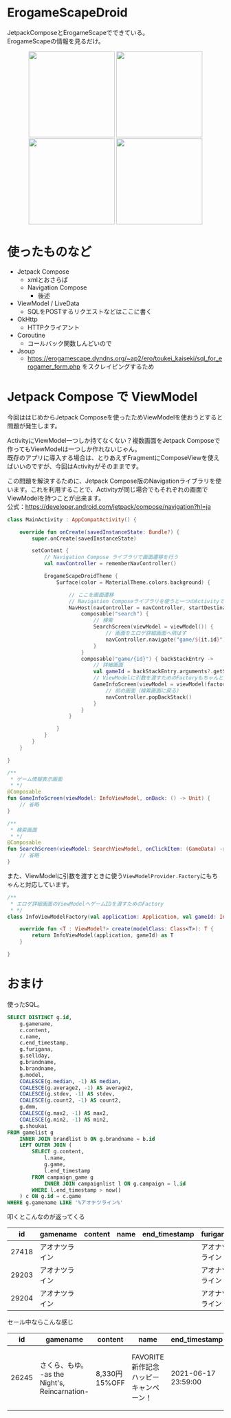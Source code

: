 # ErogameScapeDroid
JetpackComposeとErogameScapeでできている。  
ErogameScapeの情報を見るだけ。

<p align="center">
<img src="https://imgur.com/n2hMIpV.png" width="200">
<img src="https://imgur.com/Nn9Gf4v.png" width="200">
<img src="https://imgur.com/rsYJCmA.png" width="200">
<img src="https://imgur.com/CKjtFmo.png" width="200">
</p>

# 使ったものなど

- Jetpack Compose
    - xmlとおさらば
    - Navigation Compose
        - 後述
- ViewModel / LiveData
    - SQLをPOSTするリクエストなどはここに書く
- OkHttp
    - HTTPクライアント
- Coroutine
    - コールバック関数しんどいので
- Jsoup
    - https://erogamescape.dyndns.org/~ap2/ero/toukei_kaiseki/sql_for_erogamer_form.php をスクレイピングするため

# Jetpack Compose で ViewModel
今回ははじめからJetpack Composeを使ったためViewModelを使おうとすると問題が発生します。  

ActivityにViewModel一つしか持てなくない？複数画面をJetpack Composeで作ってもViewModelは一つしか作れないじゃん。  
既存のアプリに導入する場合は、とりあえずFragmentにComposeViewを使えばいいのですが、今回はActivityがそのままです。

この問題を解決するために、Jetpack Compose版のNavigationライブラリを使います。これを利用することで、Activityが同じ場合でもそれぞれの画面でViewModelを持つことが出来ます。  
公式：https://developer.android.com/jetpack/compose/navigation?hl=ja

```kotlin
class MainActivity : AppCompatActivity() {

    override fun onCreate(savedInstanceState: Bundle?) {
        super.onCreate(savedInstanceState)

        setContent {
            // Navigation Compose ライブラリで画面遷移を行う
            val navController = rememberNavController()

            ErogameScapeDroidTheme {
                Surface(color = MaterialTheme.colors.background) {

                    // ここを画面遷移
                    // Navigation Composeライブラリを使うと一つのActivityでも各ベージにそれぞれViewModelが持てる
                    NavHost(navController = navController, startDestination = "search") {
                        composable("search") {
                            // 検索
                            SearchScreen(viewModel = viewModel()) {
                                // 画面をエロゲ詳細画面へ飛ばす
                                navController.navigate("game/${it.id}")
                            }
                        }
                        composable("game/{id}") { backStackEntry ->
                            // 詳細画面
                            val gameId = backStackEntry.arguments?.getString("id")?.toInt()!!
                            // ViewModelに引数を渡すためのFactoryもちゃんと対応している
                            GameInfoScreen(viewModel = viewModel(factory = InfoViewModelFactory(application, gameId))) {
                                // 前の画面（検索画面に戻る）
                                navController.popBackStack()
                            }
                        }
                    }

                }
            }
        }
    }

}
```


```kotlin
/**
 * ゲーム情報表示画面
 * */
@Composable
fun GameInfoScreen(viewModel: InfoViewModel, onBack: () -> Unit) {
    // 省略
}
```


```kotlin
/**
 * 検索画面
 * */
@Composable
fun SearchScreen(viewModel: SearchViewModel, onClickItem: (GameData) -> Unit) {
    // 省略
}
```

また、ViewModelに引数を渡すときに使う`ViewModelProvider.Factory`にもちゃんと対応しています。

```kotlin
/**
 * エロゲ詳細画面のViewModelへゲームIDを渡すためのFactory
 * */
class InfoViewModelFactory(val application: Application, val gameId: Int) : ViewModelProvider.Factory {

    override fun <T : ViewModel?> create(modelClass: Class<T>): T {
        return InfoViewModel(application, gameId) as T
    }

}
```


# おまけ
使ったSQL。

```sql
SELECT DISTINCT g.id,
    g.gamename,
    c.content,
    c.name,
    c.end_timestamp,
    g.furigana,
    g.sellday,
    g.brandname,
    b.brandname,
    g.model,
    COALESCE(g.median, -1) AS median,
    COALESCE(g.average2, -1) AS average2,
    COALESCE(g.stdev, -1) AS stdev,
    COALESCE(g.count2, -1) AS count2,
    g.dmm,
    COALESCE(g.max2, -1) AS max2,
    COALESCE(g.min2, -1) AS min2,
    g.shoukai
FROM gamelist g
    INNER JOIN brandlist b ON g.brandname = b.id
    LEFT OUTER JOIN (
        SELECT g.content,
            l.name,
            g.game,
            l.end_timestamp
        FROM campaign_game g
            INNER JOIN campaignlist l ON g.campaign = l.id
        WHERE l.end_timestamp > now()
    ) c ON g.id = c.game
WHERE g.gamename LIKE '%アオナツライン%'
```

叩くとこんなのが返ってくる

| id    | gamename       | content | name | end_timestamp | furigana       | sellday    | brandname | brandname      | model | median | average2 | stdev | count2 | dmm     | max2 | min2 | shoukai                               |
|-------|----------------|---------|------|---------------|----------------|------------|-----------|----------------|-------|--------|----------|-------|--------|---------|------|------|---------------------------------------|
| 27418 | アオナツライン |         |      |               | アオナツライン | 2019-03-29 | 84        | 戯画           | PC    | 82     | 80       | 13    | 354    | eg_0012 | 100  | 0    | http://products.web-giga.com/aonatsu/ |
| 29203 | アオナツライン |         |      |               | アオナツライン | 2020-04-23 | 781       | エンターグラム | PS4   | 78     | 78       | 18    | 2      |         | 90   | 65   | http://www.entergram.co.jp/aonatsu/   |
| 29204 | アオナツライン |         |      |               | アオナツライン | 2020-04-23 | 781       | エンターグラム | PSV   | 87     | 87       | 3     | 3      |         | 90   | 85   | http://www.entergram.co.jp/aonatsu/   |

セール中ならこんな感じ

| id    | gamename                                       | content        | name                                    | end_timestamp       | furigana                                   | sellday    | brandname | brandname | model | median | average2 | stdev | count2 | dmm           | max2 | min2 | shoukai                                      |
|-------|------------------------------------------------|----------------|-----------------------------------------|---------------------|--------------------------------------------|------------|-----------|-----------|-------|--------|----------|-------|--------|---------------|------|------|----------------------------------------------|
| 26245 | さくら、もゆ。 -as the Night's, Reincarnation- | 8,330円 15%OFF | FAVORITE 新作記念ハッピーキャンペーン！ | 2021-06-17 23:59:00 | サクラモユアズザナイツレインカーネーション | 2019-01-31 | 2763      | FAVORITE  | PC    | 90     | 85       | 18    | 525    | favorite_0011 | 100  | 0    | http://www.favo-soft.jp/soft/product/sakura/ |
